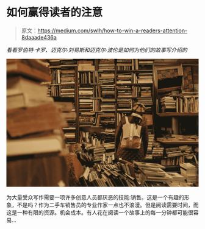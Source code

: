 # 如何赢得读者的注意

> 原文：<https://medium.com/swlh/how-to-win-a-readers-attention-8daaade436a>

*看看罗伯特·卡罗、迈克尔·刘易斯和迈克尔·波伦是如何为他们的故事写介绍的*

![](img/a6dff6086e492b878002c0bfd88b08e9.png)

为大量受众写作需要一项许多创意人员都厌恶的技能:销售。这是一个有趣的形象，不是吗？作为二手车销售员的专业作家一点也不浪漫。但是阅读需要时间，而这是一种有限的资源。机会成本。有人花在阅读一个故事上的每一分钟都可能很容易…